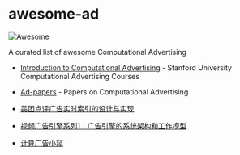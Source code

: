 # awesome-ad

[![Awesome](https://cdn.rawgit.com/sindresorhus/awesome/d7305f38d29fed78fa85652e3a63e154dd8e8829/media/badge.svg)](https://github.com/sindresorhus/awesome)

A curated list of awesome Computational Advertising


* [Introduction to Computational Advertising](https://web.stanford.edu/class/msande239/) - Stanford University Computational Advertising Courses
* [Ad-papers](https://github.com/wzhe06/Ad-papers) - Papers on Computational Advertising

* [美团点评广告实时索引的设计与实现](https://tech.meituan.com/adp-rtidx-ls.html)
* [视频广告引擎系列1：广告引擎的系统架构和工作模型](https://mp.weixin.qq.com/s/DvIqb20kBew6rFi3AfSQ0Q)
* [计算广告小窥](https://blog.csdn.net/breada)
